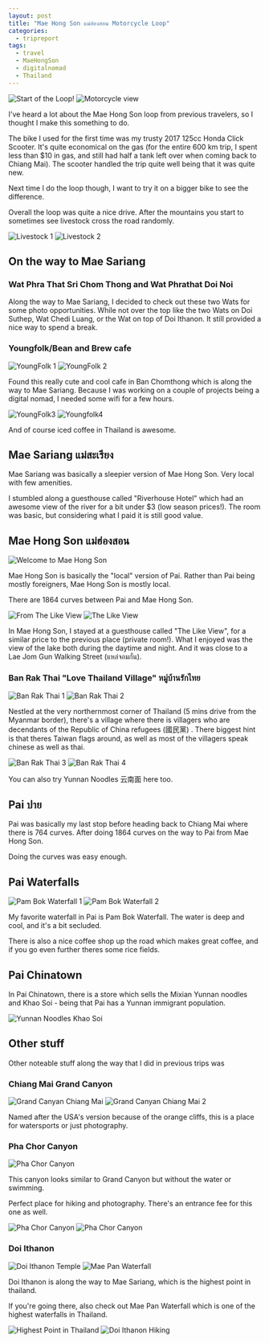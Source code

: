 ```yaml
---
layout: post
title: "Mae Hong Son แม่ฮ่องสอน Motorcycle Loop"
categories:
  - tripreport
tags:
  - travel
  - MaeHongSon
  - digitalnomad
  - Thailand
---
```


![Start of the Loop!](https://images.itinerantfoodie.com/uploads/mae-hong-son-loop/IMG_0764.png)
![Motorcycle view](https://images.itinerantfoodie.com/uploads/mae-hong-son-loop/IMG_0767.png)

I've heard a lot about the Mae Hong Son loop from previous travelers, so I thought I make this something to do.

The bike I used for the first time was my trusty 2017 125cc Honda Click Scooter. It's quite economical on the gas (for the entire 600 km trip, I spent less than $10 in gas, and still had half a tank left over when coming back to Chiang Mai). The scooter handled the trip quite well being that it was quite new.

Next time I do the loop though, I want to try it on a bigger bike to see the difference.

Overall the loop was quite a nice drive. After the mountains you start to sometimes see livestock cross the road randomly.

![Livestock 1](https://images.itinerantfoodie.com/uploads/mae-hong-son-loop/IMG_0816.png)
![Livestock 2](https://images.itinerantfoodie.com/uploads/mae-hong-son-loop/IMG_0817.png)

## On the way to Mae Sariang

### Wat Phra That Sri Chom Thong and Wat Phrathat Doi Noi

Along the way to Mae Sariang, I decided to check out these two Wats for some photo opportunities. While not over the top like the two Wats on Doi Suthep, Wat Chedi Luang, or the Wat on top of Doi Ithanon. It still provided a nice way to spend a break.

### Youngfolk/Bean and Brew cafe

![YoungFolk 1](https://images.itinerantfoodie.com/uploads/mae-hong-son-loop/youngfolk1.png)
![YoungFolk 2](https://images.itinerantfoodie.com/uploads/mae-hong-son-loop/youngfolk2.png)

Found this really cute and cool cafe in Ban Chomthong which is along the way to Mae Sariang. Because I was working on a couple of projects being a digital nomad, I needed some wifi for a few hours.

![YoungFolk3](https://images.itinerantfoodie.com/uploads/mae-hong-son-loop/youngfolk3.png)
![Youngfolk4](https://images.itinerantfoodie.com/uploads/mae-hong-son-loop/youngfolk4.png)

And of course iced coffee in Thailand is awesome.

## Mae Sariang แม่สะเรียง

Mae Sariang was basically a sleepier version of Mae Hong Son. Very local with few amenities.

I stumbled along a guesthouse called "Riverhouse Hotel" which had an awesome view of the river for a bit under $3 (low season prices!). The room was basic, but considering what I paid it is still good value.

## Mae Hong Son แม่ฮ่องสอน

![Welcome to Mae Hong Son](https://images.itinerantfoodie.com/uploads/mae-hong-son-loop/welcometomaehongson.jpg)

Mae Hong Son is basically the "local" version of Pai. Rather than Pai being mostly foreigners, Mae Hong Son is mostly local.

There are 1864 curves between Pai and Mae Hong Son.

![From The Like View](https://images.itinerantfoodie.com/uploads/digital-nomadding-china/maehongson.jpg)
![The Like View](https://images.itinerantfoodie.com/uploads/mae-hong-son-loop/maehongsonnight.jpg)

In Mae Hong Son, I stayed at a guesthouse called "The Like View", for a similar price to the previous place (private room!). What I enjoyed was the view of the lake both during the daytime and night. And it was close to a Lae Jom Gun Walking Street (แหล่จอมกั๋น).

### Ban Rak Thai "Love Thailand Village" หมู่บ้านรักไทย

![Ban Rak Thai 1](https://images.itinerantfoodie.com/uploads/mae-hong-son-loop/baanrakthai1.png)
![Ban Rak Thai 2](https://images.itinerantfoodie.com/uploads/mae-hong-son-loop/baanrakthai2.jpg)

Nestled at the very northernmost corner of Thailand (5 mins drive from the Myanmar border), there's a village where there is villagers who are decendants of the Republic of China refugees (國民黨) . There biggest hint is that theres Taiwan flags around, as well as most of the villagers speak chinese as well as thai.

![Ban Rak Thai 3](https://images.itinerantfoodie.com/uploads/mae-hong-son-loop/baanrakthai3.png)
![Ban Rak Thai 4](https://images.itinerantfoodie.com/uploads/mae-hong-son-loop/baanrakthai4.jpg)

You can also try Yunnan Noodles 云南面 here too.

## Pai ปาย

Pai was basically my last stop before heading back to Chiang Mai where there is 764 curves. After doing 1864 curves on the way to Pai from Mae Hong Son.

Doing the curves was easy enough.

## Pai Waterfalls

![Pam Bok Waterfall 1](https://images.itinerantfoodie.com/uploads/mae-hong-son-loop/pambokwaterfall1.jpg)
![Pam Bok Waterfall 2](https://images.itinerantfoodie.com/uploads/mae-hong-son-loop/pambokwaterfall2.jpg)

My favorite waterfall in Pai is Pam Bok Waterfall. The water is deep and cool, and it's a bit secluded.

There is also a nice coffee shop up the road which makes great coffee, and if you go even further theres some rice fields.

## Pai Chinatown

In Pai Chinatown, there is a store which sells the Mixian Yunnan noodles and Khao Soi - being that Pai has a Yunnan immigrant population.

![Yunnan Noodles Khao Soi](https://images.itinerantfoodie.com/uploads/mae-hong-son-loop/IMG_0896.png)

## Other stuff

Other noteable stuff along the way that I did in previous trips was

### Chiang Mai Grand Canyon

![Grand Canyan Chiang Mai](https://images.itinerantfoodie.com/uploads/mae-hong-son-loop/IMG_0028.png)
![Grand Canyan Chiang Mai 2](https://images.itinerantfoodie.com/uploads/mae-hong-son-loop/IMG_0292.png)

Named after the USA's version because of the orange cliffs, this is a place for watersports or just photography.

### Pha Chor Canyon

![Pha Chor Canyon](https://images.itinerantfoodie.com/uploads/mae-hong-son-loop/IMG_1241.jpg)

This canyon looks similar to Grand Canyon but without the water or swimming.

Perfect place for hiking and photography. There's an entrance fee for this one as well.

![Pha Chor Canyon](https://images.itinerantfoodie.com/uploads/mae-hong-son-loop/IMG_1251.jpg)
![Pha Chor Canyon](https://images.itinerantfoodie.com/uploads/mae-hong-son-loop/IMG_1252.jpg)

### Doi Ithanon

![Doi Ithanon Temple](https://images.itinerantfoodie.com/uploads/mae-hong-son-loop/IMG_0967.jpg)
![Mae Pan Waterfall](https://images.itinerantfoodie.com/uploads/mae-hong-son-loop/IMG_0956.png)

Doi Ithanon is along the way to Mae Sariang, which is the highest point in thailand.

If you're going there, also check out Mae Pan Waterfall which is one of the highest waterfalls in Thailand.

![Highest Point in Thailand](https://images.itinerantfoodie.com/uploads/mae-hong-son-loop/IMG_0886.png)
![Doi Ithanon Hiking](https://images.itinerantfoodie.com/uploads/mae-hong-son-loop/IMG_0888.png)
